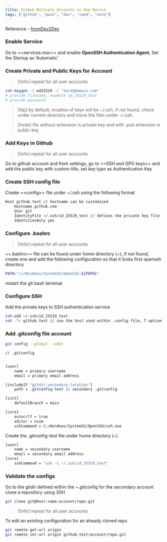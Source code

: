 ```yaml
---
title: GitHub Multiple Accounts in One Device
tags: ["github", "pwsh", "dev", "seed", "note"]
---
```


Reference - [fromDev2Dev](https://www.youtube.com/watch?v=Fyfp0oEWD6w&ab_channel=fromDev2Dev)

### Enable Service

Go to ==services.msc== and enable **OpenSSH Authentication Agent**; Set the Startup as 'Automatic'

### Create Private and Public Keys for Account

>[!info] repeat for all user accounts

```bash
ssh-keygen -t ed25519 -C "test@domain.com"
# provide filename, example id_25519_test
# provide password
```

>[!tip] by default, location of keys will be ~/.ssh, if not found, check under current directory and move the files under ~/.ssh


>[!note] file without extension is private key and with .pub extension is public key

### Add Keys in Github

>[!info] repeat for all user accounts

Go to github account and from settings, go to ==SSH and GPG keys== and add the public key with custom *title*, set *key type* as Authentication Key


###  Create SSH config file

Create ==config== file under ~/.ssh using the following format

```bash
Host github.test // hostname can be customized
    Hostname github.com
    User git
    IdentityFile ~/.ssh/id_25519_test // defines the private key file
    IdentitiesOnly yes
```
### Configure .bashrc 

>[!info] repeat for all user accounts

==.bashrc== file can be found under home directory (~), if not found, create one and add the following configuration so that it looks first openssh directory
```bash
PATH="/c/Windows/System32/OpenSSh:${PATH}"
```
restart the git bash terminal

### Configure SSH

Add the private keys to SSH authentication service

```bash
ssh-add ~/.ssh/id_25519_test
ssh -Tv github.test // use the host used within .config file, T option is to diable terminal session, v - verbose

```
### Add .gitconfig file account

```bash
git config --global --edit

// .gitconfig


[user]
	name = primary username 
	email = primary email address

[includeIf "gitdir:secondary-location"]
	path = .gitconfig-test // secondary .gitconfig

[init]
	defaultBranch = main

[core]
	autocrlf = true
	editor = nvim
	sshCommand = C:/Windows/System32/OpenSSH/ssh.exe
```

Create the .gitconfig-test file under home directory (~)

```bash
[user]
	name = secondary username 
	email = secondary email address
[core]
    sshCommand = "ssh -i ~/.ssh/id_25519_test"

```
### Validate the configs

Go to the gitdir defined within the ~\.gitconfig for the secondary account
clone a repository using SSH

```bash
git clone git@host-name:account/repo.git

```
>[!info] repeat for all user accounts

To edit an existing configuration for an already cloned repo

```bash
git remote get-url origin
git remote set-url origin github.test/account/repo.git

```
